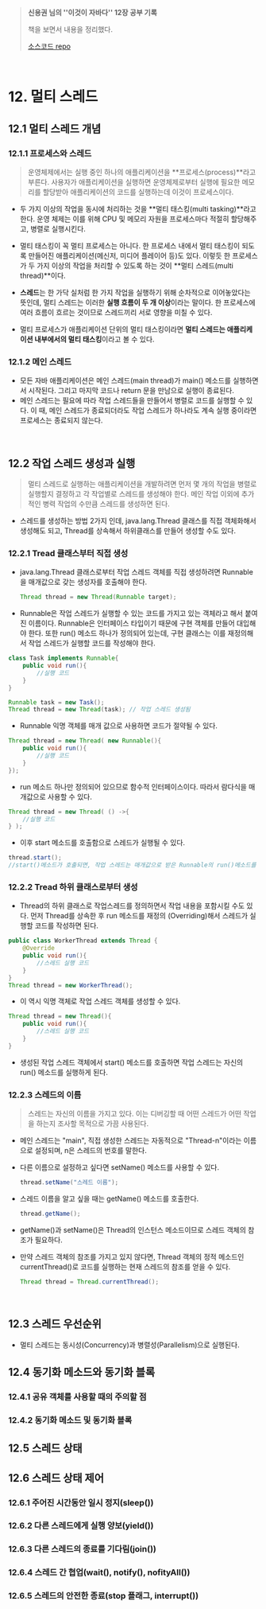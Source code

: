 > **신용권 님의 ''이것이 자바다'' 12장 공부 기록**
>
> 책을 보면서 내용을 정리했다.
>
> [소스코드 repo](https://github.com/tilsong/TIL/tree/main/thisisjava/thisisjava_mySource)

<br>

# 12. 멀티 스레드



## 12.1 멀티 스레드 개념

### 12.1.1 프로세스와 스레드

> 운영체제에서는 실행 중인 하나의 애플리케이션을 **프로세스(process)**라고 부른다. 사용자가 애플리케이션을 실행하면 운영체제로부터 실행에 필요한 메모리를 할당받아 애플리케이션의 코드를 실행하는데 이것이 프로세스이다.

- 두 가지 이상의 작업을 동시에 처리하는 것을 **멀티 태스킹(multi tasking)**라고 한다. 운영 체제는 이를 위해 CPU 및 메모리 자원을 프로세스마다 적절히 할당해주고, 병렬로 실행시킨다.

- 멀티 태스킹이 꼭 멀티 프로세스는 아니다. 한 프로세스 내에서 멀티 태스킹이 되도록 만들어진 애플리케이션(메신저, 미디어 플레이어 등)도 있다. 이렇듯 한 프로세스가 두 가지 이상의 작업을 처리할 수 있도록 하는 것이 **멀티 스레드(multi thread)**이다.
- **스레드**는 한 가닥 실처럼 한 가지 작업을 실행하기 위해 순차적으로 이어놓았다는 뜻인데, 멀티 스레드는 이러한 **실행 흐름이 두 개 이상**이라는 말이다. 한 프로세스에 여러 흐름이 흐르는 것이므로 스레드끼리 서로 영향을 미칠 수 있다.
- 멀티 프로세스가 애플리케이션 단위의 멀티 태스킹이라면 **멀티 스레드는 애플리케이션 내부에서의 멀티 태스킹**이라고 볼 수 있다.



### 12.1.2 메인 스레드

- 모든 자바 애플리케이션은 메인 스레드(main thread)가 main() 메소드를 실행하면서 시작된다. 그리고 마지막 코드나 return 문을 만남으로 실행이 종료된다.
- 메인 스레드는 필요에 따라 작업 스레드들을 만들어서 병렬로 코드를 실행할 수 있다. 이 때, 메인 스레드가 종료되더라도 작업 스레드가 하나라도 계속 실행 중이라면 프로세스는 종료되지 않는다.

<br>



## 12.2 작업 스레드 생성과 실행

> 멀티 스레드로 실행하는 애플리케이션을 개발하려면 먼저 몇 개의 작업을 병렬로 실행할지 결정하고 각 작업별로 스레드를 생성해야 한다. 메인 작업 이외에 추가적인 병력 작업의 수만큼 스레드를 생성하면 된다.

- 스레드를 생성하는 방법 2가지 인데, java.lang.Thread  클래스를 직접 객체화해서 생성해도 되고, Thread를 상속해서 하위클래스를 만들어 생성할 수도 있다.



### 12.2.1 Tread 클래스부터 직접 생성

- java.lang.Thread 클래스로부터 작업 스레드 객체를 직접 생성하려면  Runnable을 매개값으로 갖는 생성자를 호출해야 한다.

  ```java
  Thread thread = new Thread(Runnable target);
  ```

- Runnable은 작업 스레드가 실행할 수 있는 코드를 가지고 있는 객체라고 해서 붙여진 이름이다. Runnable은 인터페이스 타입이기 때문에 구현 객체를 만들어 대입해야 한다. 또한 run() 메소드 하나가 정의되어 있는데, 구현 클래스는 이를 재정의해서 작업 스레드가 실행할 코드를 작성해야 한다.

```java
class Task implements Runnable{
    public void run(){
        //실행 코드
    }
}

Runnable task = new Task();
Thread thread = new Thread(task); // 작업 스레드 생성됨
```

- Runnable 익명 객체를 매개 값으로 사용하면 코드가 절약될 수 있다.

```java
Thread thread = new Thread( new Runnable(){
    public void run(){
        //실행 코드
    }
});
```

- run 메소드 하나만 정의되어 있으므로 함수적 인터페이스이다. 따라서 람다식을 매개값으로 사용할 수 있다.

```java
Thread thread = new Thread( () ->{
    //실행 코드
} );
```

- 이후 start 메소드를 호출함으로 스레드가 실행될 수 있다.

```java
thread.start();
//start()메소드가 호출되면, 작업 스레드는 매개값으로 받은 Runnable의 run()메소드를 실행하면서 자신의 작업을 처리한다.
```



### 12.2.2 Tread 하위 클래스로부터 생성

- Thread의 하위 클래스로 작업스레드를 정의하면서 작업 내용을 포함시킬 수도 있다. 먼저 Thread를 상속한 후 run 메소드를 재정의 (Overriding)해서 스레드가 실행할 코드를 작성하면 된다.

```java
public class WorkerThread extends Thread {
    @Override
    public void run(){
        //스레드 실행 코드
    }
}
Thread thread = new WorkerThread();
```

- 이 역시 익명 객체로 작업 스레드 객체를 생성할 수 있다.

```java
Thread thread = new Thread(){
    public void run(){
        //스레드 실행 코드
    }
}
```

- 생성된 작업 스레드 객체에서 start() 메소드를 호출하면 작업 스레드는 자신의 run() 메소드를 실행하게 된다.



### 12.2.3 스레드의 이름

> 스레드는 자신의 이름을 가지고 있다. 이는 디버깅할 때 어떤 스레드가 어떤 작업을 하는지 조사할 목적으로 가끔 사용된다.

- 메인 스레드는 "main", 직접 생성한 스레드는 자동적으로 "Thread-n"이라는 이름으로 설정되며, n은 스레드의 번호를 말한다.

- 다른 이름으로 설정하고 싶다면  setName() 메소드를 사용할 수 있다.

  ```java
  thread.setName("스레드 이름");
  ```

- 스레드 이름을 알고 싶을 때는 getName() 메소드를 호출한다.

  ```java
  thread.getName();
  ```

- getName()과 setName()은 Thread의 인스턴스 메소드이므로 스레드 객체의 참조가 필요하다.

- 만약 스레드 객체의 참조를 가지고 있지 않다면, Thread 객체의 정적 메소드인 currentThread()로 코드를 실행하는 현재 스레드의 참조를 얻을 수 있다.

  ```java
  Thread thread = Thread.currentThread();
  ```

  

<br>



## 12.3 스레드 우선순위

- 멀티 스레드는 동시성(Concurrency)과 병렬성(Parallelism)으로 실행된다.





## 12.4 동기화 메소드와 동기화 블록



### 12.4.1 공유 객체를 사용할 때의 주의할 점



### 12.4.2 동기화 메소드 및 동기화 블록



## 12.5 스레드 상태



## 12.6 스레드 상태 제어



### 12.6.1 주어진 시간동안 일시 정지(sleep())



### 12.6.2 다른 스레드에게 실행 양보(yield())



### 12.6.3 다른 스레드의 종료를 기다림(join())



### 12.6.4 스레드 간 협업(wait(), notify(), nofityAll())



### 12.6.5 스레드의 안전한 종료(stop 플래그, interrupt())